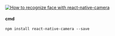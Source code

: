 

[![How to recognize face with react-native-camera](https://img.youtube.com/vi/fMeoQvcLsy0/hqdefault.jpg "How to recognize face with react-native-camera")](http://evassmat.com/ABvj")

#### cmd
`npm install react-native-camera --save`

